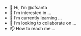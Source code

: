 - 👋 Hi, I’m @cfsanta
- 👀 I’m interested in ...
- 🌱 I’m currently learning ...
- 💞️ I’m looking to collaborate on ...
- 📫 How to reach me ...

<!---
cfsanta/cfsanta is a ✨ special ✨ repository because its `README.md` (this file) appears on your GitHub profile.
You can click the Preview link to take a look at your changes.
--->

